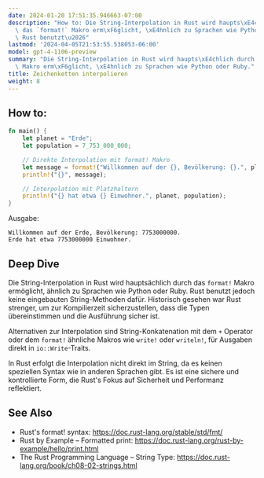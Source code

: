 ```yaml
---
date: 2024-01-20 17:51:35.946663-07:00
description: "How to: Die String-Interpolation in Rust wird haupts\xE4chlich durch\
  \ das `format!` Makro erm\xF6glicht, \xE4hnlich zu Sprachen wie Python oder Ruby.\
  \ Rust benutzt\u2026"
lastmod: '2024-04-05T21:53:55.538053-06:00'
model: gpt-4-1106-preview
summary: "Die String-Interpolation in Rust wird haupts\xE4chlich durch das `format!`\
  \ Makro erm\xF6glicht, \xE4hnlich zu Sprachen wie Python oder Ruby."
title: Zeichenketten interpolieren
weight: 8
---
```


## How to:
```Rust
fn main() {
    let planet = "Erde";
    let population = 7_753_000_000;

    // Direkte Interpolation mit format! Makro
    let message = format!("Willkommen auf der {}, Bevölkerung: {}.", planet, population);
    println!("{}", message);

    // Interpolation mit Platzhaltern
    println!("{} hat etwa {} Einwohner.", planet, population);
}
```
Ausgabe:
```
Willkommen auf der Erde, Bevölkerung: 7753000000.
Erde hat etwa 7753000000 Einwohner.
```

## Deep Dive
Die String-Interpolation in Rust wird hauptsächlich durch das `format!` Makro ermöglicht, ähnlich zu Sprachen wie Python oder Ruby. Rust benutzt jedoch keine eingebauten String-Methoden dafür. Historisch gesehen war Rust strenger, um zur Kompilierzeit sicherzustellen, dass die Typen übereinstimmen und die Ausführung sicher ist.

Alternativen zur Interpolation sind String-Konkatenation mit dem `+` Operator oder dem `format!` ähnliche Makros wie `write!` oder `writeln!`, für Ausgaben direkt in `io::Write`-Traits.

In Rust erfolgt die Interpolation nicht direkt im String, da es keinen speziellen Syntax wie in anderen Sprachen gibt. Es ist eine sichere und kontrollierte Form, die Rust's Fokus auf Sicherheit und Performanz reflektiert.

## See Also
- Rust's format! syntax: https://doc.rust-lang.org/stable/std/fmt/
- Rust by Example – Formatted print: https://doc.rust-lang.org/rust-by-example/hello/print.html
- The Rust Programming Language – String Type: https://doc.rust-lang.org/book/ch08-02-strings.html

